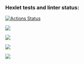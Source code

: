 ### Hexlet tests and linter status:
[![Actions Status](https://github.com/Nafanya-dev/python-project-50/actions/workflows/hexlet-check.yml/badge.svg)](https://github.com/Nafanya-dev/python-project-50/actions)

<a href="https://codeclimate.com/github/Nafanya-dev/python-project-50/maintainability"><img src="https://api.codeclimate.com/v1/badges/71297dd3d7b98aa9c6f8/maintainability" /></a>

<a href="https://codeclimate.com/github/Nafanya-dev/python-project-50/test_coverage"><img src="https://api.codeclimate.com/v1/badges/71297dd3d7b98aa9c6f8/test_coverage" /></a>

<a href="https://asciinema.org/a/UKfQbDdDlAKjhWLrgF7SH8Sf9" target="_blank"><img src="https://asciinema.org/a/UKfQbDdDlAKjhWLrgF7SH8Sf9.svg" /></a>

<a href="https://asciinema.org/a/MZOFkbD5MV7q0ufNw1CXrGn7C" target="_blank"><img src="https://asciinema.org/a/MZOFkbD5MV7q0ufNw1CXrGn7C.svg" /></a>
